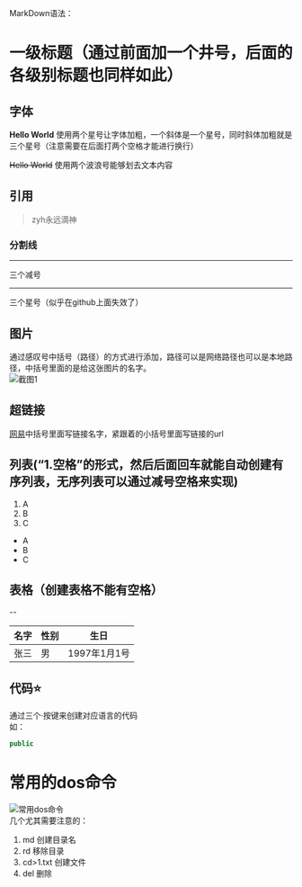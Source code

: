 
<!---
zwknb/zwknb is a ✨ special ✨ repository because its `README.md` (this file) appears on your GitHub profile.
You can click the Preview link to take a look at your changes.
--->
MarkDown语法：
# 一级标题（通过前面加一个井号，后面的各级别标题也同样如此）

## 字体
**Hello World** 使用两个星号让字体加粗，一个斜体是一个星号，同时斜体加粗就是三个星号（注意需要在后面打两个空格才能进行换行）  

~~Hello World~~ 使用两个波浪号能够划去文本内容  

## 引用
> zyh永远滴神

### 分割线

---
三个减号
***
三个星号（似乎在github上面失效了）

## 图片

通过感叹号中括号（路径）的方式进行添加，路径可以是网络路径也可以是本地路径，中括号里面的是给这张图片的名字。  
![截图1](https://img1.baidu.com/it/u=2298484978,1703903334&fm=26&fmt=auto&gp=0.jpg)  

## 超链接
[网易](https://www.163.com/)中括号里面写链接名字，紧跟着的小括号里面写链接的url  

## 列表(“1.空格”的形式，然后后面回车就能自动创建有序列表，无序列表可以通过减号空格来实现)
1. A
2. B
3. C
- A
- B
- C


## 表格（创建表格不能有空格）
--


名字|性别|生日
--|--|--|
张三|男|1997年1月1号

## 代码⭐
通过三个·按键来创建对应语言的代码  
如：  
```java
public 


```
# 常用的dos命令
![常用dos命令](https://img1.baidu.com/it/u=416834342,2902827173&fm=26&fmt=auto&gp=0.jpg)  
几个尤其需要注意的：  
1. md 创建目录名
2. rd 移除目录
3. cd>1.txt 创建文件
4. del 删除

